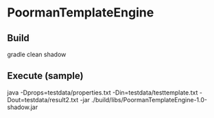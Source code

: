 PoormanTemplateEngine
=====================

Build
-----

gradle clean shadow

Execute (sample)
-------

java -Dprops=testdata/properties.txt -Din=testdata/testtemplate.txt -Dout=testdata/result2.txt -jar ./build/libs/PoormanTemplateEngine-1.0-shadow.jar
  